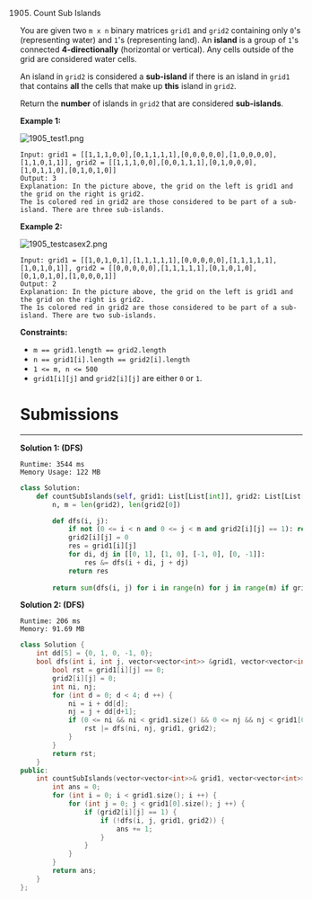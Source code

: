 1905. Count Sub Islands

You are given two `m x n` binary matrices `grid1` and `grid2` containing only `0`'s (representing water) and `1`'s (representing land). An **island** is a group of `1`'s connected **4-directionally** (horizontal or vertical). Any cells outside of the grid are considered water cells.

An island in `grid2` is considered a **sub-island** if there is an island in `grid1` that contains **all** the cells that make up **this** island in `grid2`.

Return the **number** of islands in `grid2` that are considered **sub-islands**.

 

**Example 1:**

![1905_test1.png](img/1905_test1.png)
```
Input: grid1 = [[1,1,1,0,0],[0,1,1,1,1],[0,0,0,0,0],[1,0,0,0,0],[1,1,0,1,1]], grid2 = [[1,1,1,0,0],[0,0,1,1,1],[0,1,0,0,0],[1,0,1,1,0],[0,1,0,1,0]]
Output: 3
Explanation: In the picture above, the grid on the left is grid1 and the grid on the right is grid2.
The 1s colored red in grid2 are those considered to be part of a sub-island. There are three sub-islands.
```

**Example 2:**

![1905_testcasex2.png](img/1905_testcasex2.png)
```
Input: grid1 = [[1,0,1,0,1],[1,1,1,1,1],[0,0,0,0,0],[1,1,1,1,1],[1,0,1,0,1]], grid2 = [[0,0,0,0,0],[1,1,1,1,1],[0,1,0,1,0],[0,1,0,1,0],[1,0,0,0,1]]
Output: 2 
Explanation: In the picture above, the grid on the left is grid1 and the grid on the right is grid2.
The 1s colored red in grid2 are those considered to be part of a sub-island. There are two sub-islands.
```

**Constraints:**

* `m == grid1.length == grid2.length`
* `n == grid1[i].length == grid2[i].length`
* `1 <= m, n <= 500`
* `grid1[i][j]` and `grid2[i][j]` are either `0` or `1`.

# Submissions
---
**Solution 1: (DFS)**
```
Runtime: 3544 ms
Memory Usage: 122 MB
```
```python
class Solution:
    def countSubIslands(self, grid1: List[List[int]], grid2: List[List[int]]) -> int:
        n, m = len(grid2), len(grid2[0])

        def dfs(i, j):
            if not (0 <= i < n and 0 <= j < m and grid2[i][j] == 1): return 1
            grid2[i][j] = 0
            res = grid1[i][j]
            for di, dj in [[0, 1], [1, 0], [-1, 0], [0, -1]]:
                res &= dfs(i + di, j + dj)
            return res
            
        return sum(dfs(i, j) for i in range(n) for j in range(m) if grid2[i][j])
```

**Solution 2: (DFS)**
```
Runtime: 206 ms
Memory: 91.69 MB
```
```c++
class Solution {
    int dd[5] = {0, 1, 0, -1, 0};
    bool dfs(int i, int j, vector<vector<int>> &grid1, vector<vector<int>> &grid2) {
        bool rst = grid1[i][j] == 0;
        grid2[i][j] = 0;
        int ni, nj;
        for (int d = 0; d < 4; d ++) {
            ni = i + dd[d];
            nj = j + dd[d+1];
            if (0 <= ni && ni < grid1.size() && 0 <= nj && nj < grid1[0].size() && grid2[ni][nj] == 1) {
                rst |= dfs(ni, nj, grid1, grid2);
            }
        }
        return rst;
    }
public:
    int countSubIslands(vector<vector<int>>& grid1, vector<vector<int>>& grid2) {
        int ans = 0;
        for (int i = 0; i < grid1.size(); i ++) {
            for (int j = 0; j < grid1[0].size(); j ++) {
                if (grid2[i][j] == 1) {
                    if (!dfs(i, j, grid1, grid2)) {
                        ans += 1;
                    }
                }
            }
        }
        return ans;
    }
};
```

